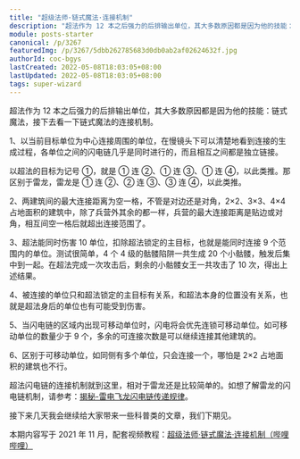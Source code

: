 ```yaml
---
title: "超级法师·链式魔法·连接机制"
description: "超法作为 12 本之后强力的后排输出单位，其大多数原因都是因为他的技能：链式魔法，接下去看一下链式魔法的连接机制。1、以当前目标单位为中心连接周围的单位，在慢镜头下可以清楚地看到连接的生成过程，各单位之间的闪电链几乎是同时进行的，而且相互之间都是独立链接。"
module: posts-starter
canonical: /p/3267
featuredImg: /p/3267/5dbb262785683d0db0ab2af02624632f.jpg
authorId: coc-bgys
lastCreated: 2022-05-08T18:03:05+08:00
lastUpdated: 2022-05-08T18:03:05+08:00
tags: super-wizard
---
```


超法作为 12 本之后强力的后排输出单位，其大多数原因都是因为他的技能：链式魔法，接下去看一下链式魔法的连接机制。

1、以当前目标单位为中心连接周围的单位，在慢镜头下可以清楚地看到连接的生成过程，各单位之间的闪电链几乎是同时进行的，而且相互之间都是独立链接。

<Pic src="/p/3267/bf931b238087ee89c387e3fc0fe686d8.jpg" width="843" height="657" alt="" maxWidth="400px" :lazyLoading="false" />

以超法的目标为记号 ①，就是 ① 连 ②、① 连 ③、① 连 ④，以此类推。那区别于雷龙，雷龙是 ① 连 ②、② 连 ③、③ 连 ④，以此类推。

<Pic src="/p/3267/5dbb262785683d0db0ab2af02624632f.jpg" width="844" height="659" alt="" maxWidth="400px" :lazyLoading="false" />
<Pic src="/p/3267/3569da9c817a3666d8ffb674bdfa71bf.jpg" width="995" height="657" alt="" maxWidth="400px" />

2、两建筑间的最大连接距离为空一格，不管是对边还是对角，2×2、3×3、4×4 占地面积的建筑中，除了兵营外其余的都一样，兵营的最大连接距离是贴边或对角，相互间空一格后就超出连接范围了。

<Pic src="/p/3267/2bec48da7a7af3abd5db47284c374e20.jpg" width="1213" height="563" alt="" maxWidth="600px" />
<Pic src="/p/3267/f61e27ed31898650ddfddac9ec78edc8.jpg" width="1219" height="650" alt="" maxWidth="600px" />

3、超法能同时伤害 10 单位，扣除超法锁定的主目标，也就是能同时连接 9 个范围内的单位。测试很简单，4 个 4 级的骷髅陷阱一共生成 20 个小骷髅，触发后集中到一起。在超法完成一次攻击后，剩余的小骷髅女王一共攻击了 10 次，得出上述结果。

<Pic src="/p/3267/c090750c0073211ec2e3230520486fed.jpg" width="557" height="445" alt="" maxWidth="300px" />
<Pic src="/p/3267/e2da4971390be15c6864f0a7d4f8badb.jpg" width="619" height="503" alt="" maxWidth="300px" />

4、被连接的单位只和超法锁定的主目标有关系，和超法本身的位置没有关系，也就是超法身后的单位也有可能受到伤害。

<Pic src="/p/3267/5b780dedcde80eb04abade753c5d6d87.jpg" width="767" height="656" alt="" maxWidth="400px" />

5、当闪电链的区域内出现可移动单位时，闪电将会优先连锁可移动单位。如可移动单位的数量少于 9 个，多余的可连接次数是可以继续连接其他建筑的。

<Pic src="/p/3267/4512102fa8f517743d53f27a509ab247.jpg" width="853" height="670" alt="" maxWidth="400px" />

6、区别于可移动单位，如同侧有多个单位，只会连接一个，哪怕是 2×2 占地面积的建筑也不行。

<Pic src="/p/3267/37f47fa307ed068c4357d6477b111d53.jpg" width="597" height="523" alt="" maxWidth="400px" />

超法闪电链的连接机制就到这里，相对于雷龙还是比较简单的。如想了解雷龙的闪电链机制，请参考：[揭秘-雷电飞龙闪电链传递规律](/p/2032)。

接下来几天我会继续给大家带来一些科普类的文章，我们下期见。

<PostCopyright>

本期内容写于 2021 年 11 月，配套视频教程：[超级法师·链式魔法·连接机制（哔哩哔哩）](https://www.bilibili.com/video/BV1w34y1o7KW/)

</PostCopyright>
